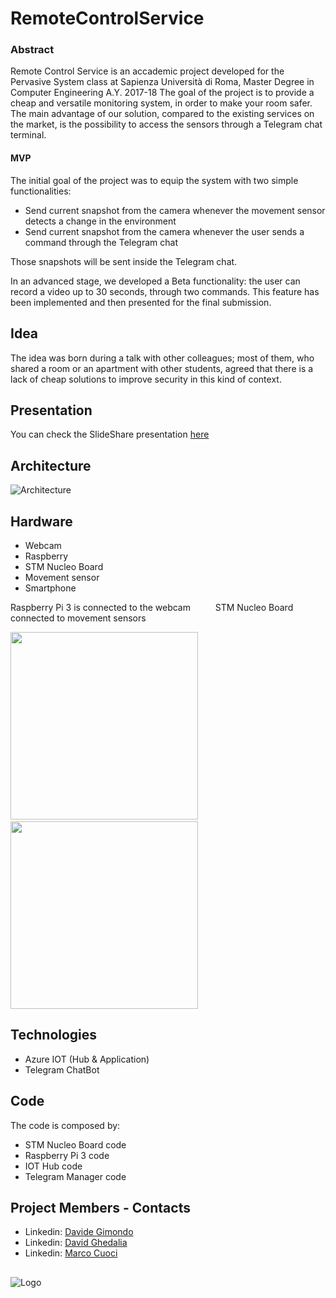 # RemoteControlService  

### Abstract

Remote Control Service is an accademic project developed for the Pervasive System class at Sapienza Università di Roma, Master Degree in Computer Engineering A.Y. 2017-18
The goal of the project is to provide a cheap and versatile monitoring system, in order to make your room safer.
The main advantage of our solution, compared to the existing services on the market, is the possibility to access the sensors through a Telegram chat terminal.

#### MVP
The initial goal of the project was to equip the system with two simple functionalities:

+ Send current snapshot from the camera whenever the movement sensor detects a change in the environment
+ Send current snapshot from the camera whenever the user sends a command through the Telegram chat

Those snapshots will be sent inside the Telegram chat.

In an advanced stage, we developed a Beta functionality: the user can record a video up to 30 seconds, through two commands.
This feature has been implemented and then presented for the final submission. 

## Idea
The idea was born during a talk with other colleagues; most of them, who shared a room or an apartment with other students,
agreed that there is a lack of cheap solutions to improve security in this kind of context. 

## Presentation
You can check the SlideShare presentation [here](https://www.slideshare.net/DavideGimondo/remote-control-service-99721976)

## Architecture
![Architecture](https://github.com/davegimo/RemoteControlService/blob/master/dd.png "architecture")


## Hardware 

+ Webcam
+ Raspberry
+ STM Nucleo Board
+ Movement sensor
+ Smartphone


Raspberry Pi 3 is connected to the webcam    &emsp;  &emsp;     STM Nucleo Board connected to movement sensors
<p float="left">
  <img src="https://github.com/davegimo/RemoteControlService/blob/master/rasp2.jpeg" width="300" height="300" />
  &emsp;
  &emsp;
  <img src="https://github.com/davegimo/RemoteControlService/blob/master/nucleo2.jpeg" width="300" height="300"/> 
  
</p>



## Technologies 

+ Azure IOT (Hub & Application)
+ Telegram ChatBot


## Code
The code is composed by:

+ STM Nucleo Board code
+ Raspberry Pi 3 code
+ IOT Hub code
+ Telegram Manager code




## Project Members - Contacts
+ Linkedin: [Davide Gimondo](https://www.linkedin.com/in/davegimo/)
+ Linkedin: [David Ghedalia](https://www.linkedin.com/in/david-ghedalia/)
+ Linkedin: [Marco Cuoci](https://www.linkedin.com/in/marco-cuoci-259231151/)

##
![Logo](https://github.com/davegimo/RemoteControlService/blob/master/Sapienza_Universit___di_Roma-logo-C9225434E8-seeklogo.com.png "Sapienza")
